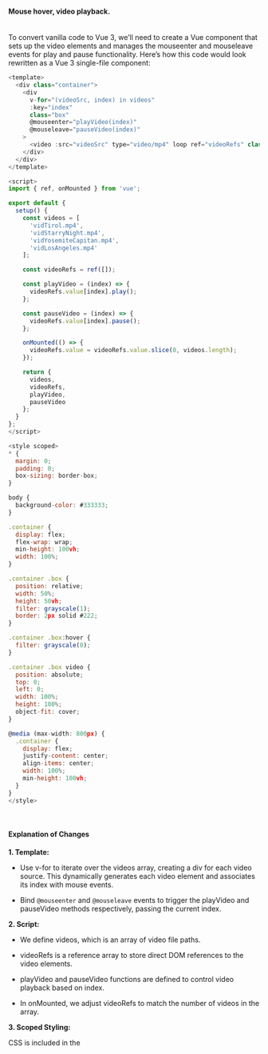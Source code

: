 #### Mouse hover, video playback. 


&nbsp;</br>
To convert vanilla code to Vue 3, we’ll need to create a Vue component that sets up the video elements and manages the mouseenter and mouseleave events for play and pause functionality. Here’s how this code would look rewritten as a Vue 3 single-file component:

```js
<template>
  <div class="container">
    <div
      v-for="(videoSrc, index) in videos"
      :key="index"
      class="box"
      @mouseenter="playVideo(index)"
      @mouseleave="pauseVideo(index)"
    >
      <video :src="videoSrc" type="video/mp4" loop ref="videoRefs" class="clip"></video>
    </div>
  </div>
</template>

<script>
import { ref, onMounted } from 'vue';

export default {
  setup() {
    const videos = [
      'vidTirol.mp4',
      'vidStarryNight.mp4',
      'vidYosemiteCapitan.mp4',
      'vidLosAngeles.mp4'
    ];

    const videoRefs = ref([]);

    const playVideo = (index) => {
      videoRefs.value[index].play();
    };

    const pauseVideo = (index) => {
      videoRefs.value[index].pause();
    };

    onMounted(() => {
      videoRefs.value = videoRefs.value.slice(0, videos.length);
    });

    return {
      videos,
      videoRefs,
      playVideo,
      pauseVideo
    };
  }
};
</script>

<style scoped>
* {
  margin: 0;
  padding: 0;
  box-sizing: border-box;
}

body {
  background-color: #333333;
}

.container {
  display: flex;
  flex-wrap: wrap;
  min-height: 100vh;
  width: 100%;
}

.container .box {
  position: relative;
  width: 50%;
  height: 50vh;
  filter: grayscale(1);
  border: 2px solid #222;
}

.container .box:hover {
  filter: grayscale(0);
}

.container .box video {
  position: absolute;
  top: 0;
  left: 0;
  width: 100%;
  height: 100%;
  object-fit: cover;
}

@media (max-width: 800px) {
  .container {
    display: flex;
    justify-content: center;
    align-items: center;
    width: 100%;
    min-height: 100vh;
  }
}
</style>
```
&nbsp;</br>
#### **Explanation of Changes**

**1. Template:**

- Use v-for to iterate over the videos array, creating a div for each video source. This dynamically generates each video element and associates its index with mouse events.

- Bind <code>@mouseenter</code> and <code>@mouseleave</code> events to trigger the playVideo and pauseVideo methods respectively, passing the current index.



**2. Script:**

- We define videos, which is an array of video file paths.

- videoRefs is a reference array to store direct DOM references to the video elements.

- playVideo and pauseVideo functions are defined to control video playback based on index.

- In onMounted, we adjust videoRefs to match the number of videos in the array.



**3. Scoped Styling:**

CSS is included in the <style scoped> block to ensure styles apply only to this component.



\
This Vue 3 component mirrors the original functionality but leverages Vue's reactivity and scoped component structure.

